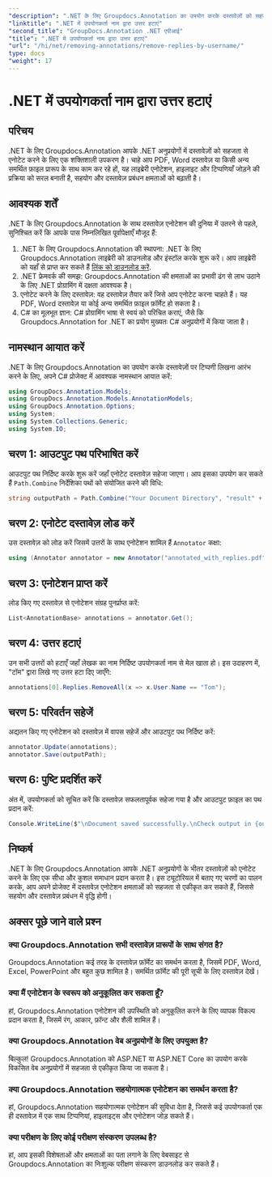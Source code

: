 ```yaml
---
"description": ".NET के लिए Groupdocs.Annotation का उपयोग करके दस्तावेज़ों को सहजता से एनोटेट करना सीखें। इस शक्तिशाली टूल के साथ सहयोग और दस्तावेज़ प्रबंधन को बेहतर बनाएँ।"
"linktitle": ".NET में उपयोगकर्ता नाम द्वारा उत्तर हटाएं"
"second_title": "GroupDocs.Annotation .NET एपीआई"
"title": ".NET में उपयोगकर्ता नाम द्वारा उत्तर हटाएं"
"url": "/hi/net/removing-annotations/remove-replies-by-username/"
type: docs
"weight": 17
---
```


# .NET में उपयोगकर्ता नाम द्वारा उत्तर हटाएं

## परिचय
.NET के लिए Groupdocs.Annotation आपके .NET अनुप्रयोगों में दस्तावेज़ों को सहजता से एनोटेट करने के लिए एक शक्तिशाली उपकरण है। चाहे आप PDF, Word दस्तावेज़ या किसी अन्य समर्थित फ़ाइल प्रारूप के साथ काम कर रहे हों, यह लाइब्रेरी एनोटेशन, हाइलाइट और टिप्पणियाँ जोड़ने की प्रक्रिया को सरल बनाती है, सहयोग और दस्तावेज़ प्रबंधन क्षमताओं को बढ़ाती है।
## आवश्यक शर्तें
.NET के लिए Groupdocs.Annotation के साथ दस्तावेज़ एनोटेशन की दुनिया में उतरने से पहले, सुनिश्चित करें कि आपके पास निम्नलिखित पूर्वापेक्षाएँ मौजूद हैं:
1. .NET के लिए Groupdocs.Annotation की स्थापना: .NET के लिए Groupdocs.Annotation लाइब्रेरी को डाउनलोड और इंस्टॉल करके शुरू करें। आप लाइब्रेरी को यहाँ से प्राप्त कर सकते हैं [लिंक को डाउनलोड करें](https://releases.groupdocs.com/annotation/net/).
2. .NET फ्रेमवर्क की समझ: Groupdocs.Annotation की क्षमताओं का प्रभावी ढंग से लाभ उठाने के लिए .NET प्रोग्रामिंग में दक्षता आवश्यक है।
3. एनोटेट करने के लिए दस्तावेज़: वह दस्तावेज़ तैयार करें जिसे आप एनोटेट करना चाहते हैं। यह PDF, Word दस्तावेज़ या कोई अन्य समर्थित फ़ाइल फ़ॉर्मेट हो सकता है।
4. C# का मूलभूत ज्ञान: C# प्रोग्रामिंग भाषा से स्वयं को परिचित कराएं, जैसे कि Groupdocs.Annotation for .NET का प्रयोग मुख्यतः C# अनुप्रयोगों में किया जाता है।

## नामस्थान आयात करें
.NET के लिए Groupdocs.Annotation का उपयोग करके दस्तावेज़ों पर टिप्पणी लिखना आरंभ करने के लिए, अपने C# प्रोजेक्ट में आवश्यक नामस्थान आयात करें:
```csharp
using GroupDocs.Annotation.Models;
using GroupDocs.Annotation.Models.AnnotationModels;
using GroupDocs.Annotation.Options;
using System;
using System.Collections.Generic;
using System.IO;
```
## चरण 1: आउटपुट पथ परिभाषित करें
आउटपुट पथ निर्दिष्ट करके शुरू करें जहाँ एनोटेट दस्तावेज़ सहेजा जाएगा। आप इसका उपयोग कर सकते हैं `Path.Combine` निर्देशिका पथों को संयोजित करने की विधि:
```csharp
string outputPath = Path.Combine("Your Document Directory", "result" + Path.GetExtension("input.pdf"));
```
## चरण 2: एनोटेट दस्तावेज़ लोड करें
उस दस्तावेज़ को लोड करें जिसमें उत्तरों के साथ एनोटेशन शामिल हैं `Annotator` कक्षा:
```csharp
using (Annotator annotator = new Annotator("annotated_with_replies.pdf"))
```
## चरण 3: एनोटेशन प्राप्त करें
लोड किए गए दस्तावेज़ से एनोटेशन संग्रह पुनर्प्राप्त करें:
```csharp
List<AnnotationBase> annotations = annotator.Get();
```
## चरण 4: उत्तर हटाएं
उन सभी उत्तरों को हटाएँ जहाँ लेखक का नाम निर्दिष्ट उपयोगकर्ता नाम से मेल खाता हो। इस उदाहरण में, "टॉम" द्वारा लिखे गए उत्तर हटा दिए जाएँगे:
```csharp
annotations[0].Replies.RemoveAll(x => x.User.Name == "Tom");
```
## चरण 5: परिवर्तन सहेजें
अद्यतन किए गए एनोटेशन को दस्तावेज़ में वापस सहेजें और आउटपुट पथ निर्दिष्ट करें:
```csharp
annotator.Update(annotations);
annotator.Save(outputPath);
```
## चरण 6: पुष्टि प्रदर्शित करें
अंत में, उपयोगकर्ता को सूचित करें कि दस्तावेज़ सफलतापूर्वक सहेजा गया है और आउटपुट फ़ाइल का पथ प्रदान करें:
```csharp
Console.WriteLine($"\nDocument saved successfully.\nCheck output in {outputPath}.");
```
## निष्कर्ष
.NET के लिए Groupdocs.Annotation आपके .NET अनुप्रयोगों के भीतर दस्तावेज़ों को एनोटेट करने के लिए एक सीधा और कुशल समाधान प्रदान करता है। इस ट्यूटोरियल में बताए गए चरणों का पालन करके, आप अपने प्रोजेक्ट में दस्तावेज़ एनोटेशन क्षमताओं को सहजता से एकीकृत कर सकते हैं, जिससे सहयोग और दस्तावेज़ प्रबंधन में वृद्धि होगी।
## अक्सर पूछे जाने वाले प्रश्न
### क्या Groupdocs.Annotation सभी दस्तावेज़ प्रारूपों के साथ संगत है?
Groupdocs.Annotation कई तरह के दस्तावेज़ फ़ॉर्मेट का समर्थन करता है, जिसमें PDF, Word, Excel, PowerPoint और बहुत कुछ शामिल है। समर्थित फ़ॉर्मेट की पूरी सूची के लिए दस्तावेज़ देखें।
### क्या मैं एनोटेशन के स्वरूप को अनुकूलित कर सकता हूँ?
हां, Groupdocs.Annotation एनोटेशन की उपस्थिति को अनुकूलित करने के लिए व्यापक विकल्प प्रदान करता है, जिसमें रंग, आकार, फ़ॉन्ट और शैली शामिल हैं।
### क्या Groupdocs.Annotation वेब अनुप्रयोगों के लिए उपयुक्त है?
बिल्कुल! Groupdocs.Annotation को ASP.NET या ASP.NET Core का उपयोग करके विकसित वेब अनुप्रयोगों में सहजता से एकीकृत किया जा सकता है।
### क्या Groupdocs.Annotation सहयोगात्मक एनोटेशन का समर्थन करता है?
हां, Groupdocs.Annotation सहयोगात्मक एनोटेशन की सुविधा देता है, जिससे कई उपयोगकर्ता एक ही दस्तावेज़ में एक साथ टिप्पणियां, हाइलाइट्स और एनोटेशन जोड़ सकते हैं।
### क्या परीक्षण के लिए कोई परीक्षण संस्करण उपलब्ध है?
हां, आप इसकी विशेषताओं और क्षमताओं का पता लगाने के लिए वेबसाइट से Groupdocs.Annotation का निःशुल्क परीक्षण संस्करण डाउनलोड कर सकते हैं।